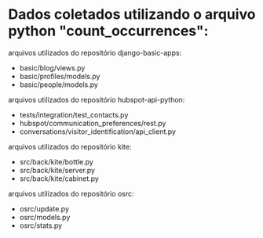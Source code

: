# Dados coletados utilizando o arquivo python "count_occurrences":

arquivos utilizados do repositório django-basic-apps:
* basic/blog/views.py
* basic/profiles/models.py
* basic/people/models.py

arquivos utilizados do repositório hubspot-api-python:
* tests/integration/test_contacts.py
* hubspot/communication_preferences/rest.py
* conversations/visitor_identification/api_client.py

arquivos utilizados do repositório kite:
* src/back/kite/bottle.py
* src/back/kite/server.py
* src/back/kite/cabinet.py

arquivos utilizados do repositório osrc:
* osrc/update.py
* osrc/models.py
* osrc/stats.py